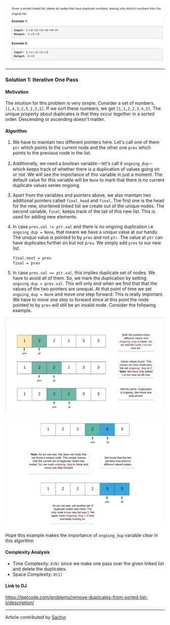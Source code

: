 <p align="center">
<img src="../../Images/Remove-Dups-From-Sorted-List-II/main.png" width="600">
</p>

---
### Solution 1: Iterative One Pass

#### Motivation

The intuition for this problem is very simple. Consider a set of numbers, `[1,4,3,2,5,1,3,2]`. If we sort these numbers, we get `[1,1,2,2,3,4,5]`. The unique property about duplicates is that they occur *together* in a sorted order. Descending or ascending doesn't matter.

#### Algorithm

1. We have to maintain two different pointers here. Let's call one of them `ptr` which points to the current node and the other one `prev` which points to the previous node in the list.
2. Additionally, we need a boolean variable－let's call it `ongoing_dup`－which keeps track of whether there is a duplication of values going on or not. We will see the importance of this variable in just a moment. The default value for this variable will be `None` to mark that there is no current duplicate values series ongoing.
3. Apart from the variables and pointers above, we also maintain two additional pointers called `final_head` and `final`. The first one is the head for the new, shortened linked list we create out of the unique nodes. The second variable, `final`, keeps track of the tail of this new list. This is used for adding new elements.
3. In case `prev.val != ptr.val` and there is no ongoing duplication i.e `ongoing_dup = None`, that means we have a unique value at our hands. The unique value is pointed to by `prev` and not `ptr`. The value at `ptr` can have duplicates further on but not `prev`. We simply add `prev` to our new list.

      ```
      final.next = prev
      final = prev
      ```
4. In case `prev.val == ptr.val`, this implies duplicate set of nodes. We have to avoid all of them. So, we mark the duplication by setting `ongoing_dup = prev.val`. This will only end when we find that that the values of the two pointers are unequal. At that point of time we set `ongoing_dup = None` and move one step forward. This is really important. We have to move one step to forward since at this point the node pointed to by `prev` will still be an invalid node. Consider the following example.

<p align="center">
<img src="../../Images/Remove-Dups-From-Sorted-List-II/diag-1.png" width="600">
</p>
<p align="center">
<img src="../../Images/Remove-Dups-From-Sorted-List-II/diag-2.png" width="600">
</p>      

Hope this example makes the importance of `ongoing_dup` variable clear in this algorithm

#### Complexity Analysis

* Time Complexity: `O(N)` since we make one pass over the given linked list and delete the duplicates.
* Space Complexity: `O(1)`

#### Link to OJ

https://leetcode.com/problems/remove-duplicates-from-sorted-list-ii/description/

---
Article contributed by [Sachin](https://github.com/edorado93)
